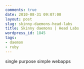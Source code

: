 ```yaml
---
comments: true
date: 2010-08-31 09:07:00
layout: post
slug: skinny-daemons-head-labs
title: Skinny daemons | Head Labs
wordpress_id: 1845
tags:
- daemon
- ruby
---
```


single purpose simple webapps

